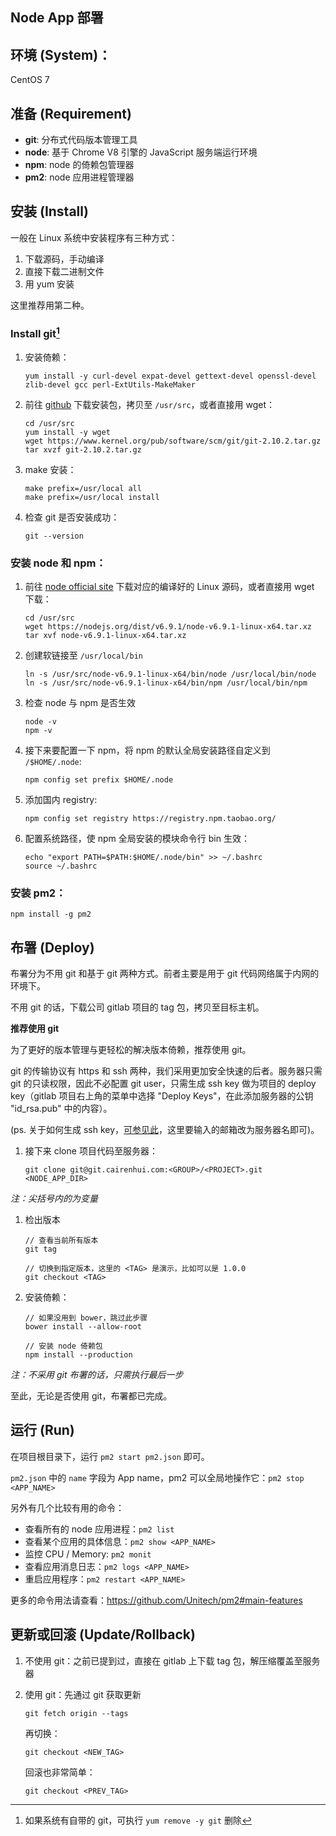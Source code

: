 ## Node App 部署

环境 (System)：
---
CentOS 7

准备 (Requirement)
---

+ **git**: 分布式代码版本管理工具
+ **node**: 基于 Chrome V8 引擎的 JavaScript 服务端运行环境
+ **npm**: node 的倚赖包管理器
+ **pm2**: node 应用进程管理器

安装 (Install)
---

一般在 Linux 系统中安装程序有三种方式：

1. 下载源码，手动编译
2. 直接下载二进制文件
3. 用 yum 安装

这里推荐用第二种。

### Install git[^1]

[^1]: 如果系统有自带的 git，可执行 `yum remove -y git` 删除

1. 安装倚赖：

    ```
    yum install -y curl-devel expat-devel gettext-devel openssl-devel zlib-devel gcc perl-ExtUtils-MakeMaker
    ```
  
1. 前往 [github](https://github.com/git/git/releases) 下载安装包，拷贝至 `/usr/src`，或者直接用 wget：

    ```
    cd /usr/src
    yum install -y wget
    wget https://www.kernel.org/pub/software/scm/git/git-2.10.2.tar.gz
    tar xvzf git-2.10.2.tar.gz
    ```
  
1. make 安装：

    ```
    make prefix=/usr/local all
    make prefix=/usr/local install
    ```

1. 检查 git 是否安装成功：

    ```
    git --version
    ```

### 安装 node 和 npm：

1. 前往 [node official site](https://nodejs.org/en/download/) 下载对应的编译好的 Linux 源码，或者直接用 wget 下载：

    ```
    cd /usr/src
    wget https://nodejs.org/dist/v6.9.1/node-v6.9.1-linux-x64.tar.xz
    tar xvf node-v6.9.1-linux-x64.tar.xz
    ```
  
1. 创建软链接至 `/usr/local/bin`

    ```
    ln -s /usr/src/node-v6.9.1-linux-x64/bin/node /usr/local/bin/node
    ln -s /usr/src/node-v6.9.1-linux-x64/bin/npm /usr/local/bin/npm
    ```
  
1. 检查 node 与 npm 是否生效

    ```
    node -v
    npm -v
    ``` 
  
1. 接下来要配置一下 npm，将 npm 的默认全局安装路径自定义到 `/$HOME/.node`:

    ```
    npm config set prefix $HOME/.node
    ```

1. 添加国内 registry:

    ```
    npm config set registry https://registry.npm.taobao.org/
    ```
  
1. 配置系统路径，使 npm 全局安装的模块命令行 bin 生效：

    ```
    echo "export PATH=$PATH:$HOME/.node/bin" >> ~/.bashrc
    source ~/.bashrc
    ``` 

### 安装 pm2：

```
npm install -g pm2
```
  
布署 (Deploy)
---

布署分为不用 git 和基于 git 两种方式。前者主要是用于 git 代码网络属于内网的环境下。

不用 git 的话，下载公司 gitlab 项目的 tag 包，拷贝至目标主机。

**推荐使用 git**

为了更好的版本管理与更轻松的解决版本倚赖，推荐使用 git。

git 的传输协议有 https 和 ssh 两种，我们采用更加安全快速的后者。服务器只需 git 的只读权限，因此不必配置 git user，只需生成 ssh key 做为项目的 deploy key（gitlab 项目右上角的菜单中选择 "Deploy Keys"，在此添加服务器的公钥 "id_rsa.pub" 中的内容）。

(ps. 关于如何生成 ssh key，[可参见此](http://git.cairenhui.com/gitlab/how-to-use/wikis/Generating-SSH-keys)，这里要输入的邮箱改为服务器名即可)。
  
1. 接下来 clone 项目代码至服务器：

    ```
    git clone git@git.cairenhui.com:<GROUP>/<PROJECT>.git <NODE_APP_DIR>
    ```
*注：尖括号内的为变量*
  
1. 检出版本 

    ```
    // 查看当前所有版本
    git tag
    
    // 切换到指定版本，这里的 <TAG> 是演示，比如可以是 1.0.0
    git checkout <TAG>
    ```
  
1. 安装倚赖：

    ``` 
    // 如果没用到 bower，跳过此步骤
    bower install --allow-root

    // 安装 node 倚赖包
    npm install --production
    ```
*注：不采用 git 布署的话，只需执行最后一步*
  
至此，无论是否使用 git，布署都已完成。

运行 (Run)
---

在项目根目录下，运行 `pm2 start pm2.json` 即可。

`pm2.json` 中的 `name` 字段为 App name，pm2 可以全局地操作它：`pm2 stop <APP_NAME>`

另外有几个比较有用的命令：

+ 查看所有的 node 应用进程：`pm2 list`
+ 查看某个应用的具体信息：`pm2 show <APP_NAME>`
+ 监控 CPU / Memory: `pm2 monit`
+ 查看应用消息日志：`pm2 logs <APP_NAME>`
+ 重启应用程序：`pm2 restart <APP_NAME>`

更多的命令用法请查看：https://github.com/Unitech/pm2#main-features

更新或回滚 (Update/Rollback)
---

1. 不使用 git：之前已提到过，直接在 gitlab 上下载 tag 包，解压缩覆盖至服务器
1. 使用 git：先通过 git 获取更新

    ```
    git fetch origin --tags
    ```
  
    再切换：
  
    ```
    git checkout <NEW_TAG>
    ```
  
    回滚也非常简单：
  
    ```
    git checkout <PREV_TAG>
    ```
